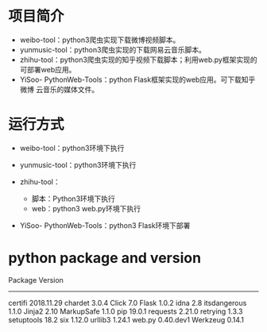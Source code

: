 # 项目简介

- weibo-tool：python3爬虫实现下载微博视频脚本。
- yunmusic-tool：python3爬虫实现的下载网易云音乐脚本。
- zhihu-tool：python3爬虫实现的知乎视频下载脚本；利用web.py框架实现的可部署web应用。
- YiSoo-
  PythonWeb-Tools：python Flask框架实现的web应用。可下载知乎 微博 云音乐的媒体文件。

# 运行方式

- weibo-tool：python3环境下执行
- yunmusic-tool：python3环境下执行
- zhihu-tool：
  - 脚本：Python3环境下执行
  - web：python3 web.py环境下执行

- YiSoo-
  PythonWeb-Tools：python3 Flask环境下部署

# python package and version

Package      Version

------

certifi      2018.11.29
chardet      3.0.4
Click        7.0
Flask        1.0.2
idna         2.8
itsdangerous 1.1.0
Jinja2       2.10
MarkupSafe   1.1.0
pip          19.0.1
requests     2.21.0
retrying     1.3.3
setuptools   18.2
six          1.12.0
urllib3      1.24.1
web.py       0.40.dev1
Werkzeug     0.14.1